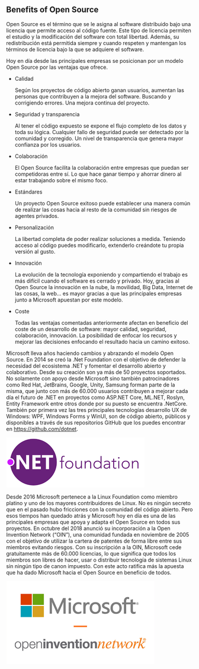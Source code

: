 ## Benefits of Open Source

Open Source es el término que se le asigna al software distribuido bajo una licencia que permite acceso al código fuente. Este tipo de licencia permiten el estudio y la modificación del software con total libertad. Además, su redistribución está permitida siempre y cuando respeten y mantengan los términos de licencia bajo la que se adquiere el software.

Hoy en día desde las principales empresas se posicionan por un modelo Open Source por las ventajas que ofrece.

- Calidad

    Según los proyectos de código abierto ganan usuarios, aumentan las personas que contribuyen a la mejora del software. Buscando y corrigiendo errores. Una mejora continua del proyecto.

- Seguridad y transparencia

    Al tener el código expuesto se expone el flujo completo de los datos y toda su lógica. Cualquier fallo de seguridad puede ser detectado por la comunidad y corregido. Un nivel de transparencia que genera mayor confianza por los usuarios.

- Colaboración

    El Open Source facilita la colaboración entre empresas que puedan ser competidoras entre sí. Lo que hace ganar tiempo y ahorrar dinero al estar trabajando sobre el mismo foco.

- Estándares

    Un proyecto Open Source exitoso puede establecer una manera común de realizar las cosas hacia al resto de la comunidad sin riesgos de agentes privados.


- Personalización

    La libertad completa de poder realizar soluciones a medida. Teniendo acceso al código puedes modificarlo, extenderlo creándote tu propia versión al gusto.

- Innovación

    La evolución de la tecnología exponiendo y compartiendo el trabajo es más difícil cuando el software es cerrado y privado. Hoy, gracias al Open Source la innovación en la nube, la movilidad, Big Data, Internet de las cosas, la web... es mayor gracias a que las principales empresas junto a Microsoft apuestan por este modelo. 

- Coste

    Todas las ventajas comentadas anteriormente afectan en beneficio del coste de un desarrollo de software: mayor calidad, seguridad, colaboración, innovación. La posibilidad de enfocar los recursos y mejorar las decisiones enfocando el resultado hacia un camino exitoso.


Microsoft lleva años haciendo cambios y abrazando el modelo Open Source. 
En 2014 se creó la .Net Foundation con el objetivo de defender la necesidad del ecosistema .NET y fomentar el desarrollo abierto y colaborativo. Desde su creación son ya más de 50 proyectos soportados. No solamente con apoyo desde Microsoft sino también patrocinadores como Red Hat, JetBrains, Google, Unity, Samsung forman parte de la misma, que junto con más de 60.000 usuarios contribuyen a mejorar cada día el futuro de .NET en proyectos como ASP.NET Core, ML.NET, Roslyn, Entity Framework entre otros donde por su puesto se encuentra .NetCore. También por primera vez las tres principales tecnologías desarrollo UX de Windows: WPF, Windows Forms y WinUI, son de código abierto, públicos y disponibles a través de sus repositorios GitHub que los puedes encontrar en https://github.com/dotnet.

![](../attachments/02_05_01_dotnetfundation.png) 

Desde 2016 Microsoft pertenece a la Linux Foundation como miembro platino y uno de los mayores contribuidores de Linux. No es ningún secreto que en el pasado hubo fricciones con la comunidad del código abierto. Pero esos tiempos han quedado atrás y Microsoft hoy en día es una de las principales empresas que apoya y adapta el Open Source en todos sus proyectos. En octubre del 2018 anunció su incorporación a la Open Invention Network (“OIN”), una comunidad fundada en noviembre de 2005 con el objetivo de utilizar la cartera de patentes de forma libre entre sus miembros evitando riesgos. Con su inscripción a la OIN, Microsoft cede gratuitamente más de 60.000 licencias, lo que significa que todos los miembros son libres de hacer, usar o distribuir tecnología de sistemas Linux sin ningún tipo de canon impuesto.
Con este acto ratifica más la apuesta que ha dado Microsoft hacia el Open Source en beneficio de todos.

![](../attachments/02_05_02_oin.png)

